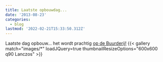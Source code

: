 ```yaml
---
title: Laatste opbouwdag...
date: '2013-08-23'
categories:
  - blog
lastmod: '2022-02-21T15:33:50.312Z'
---
```

Laatste dag opbouw... het wordt prachtig [op de Buurderij!](/zwemfest/2013/)
{{< gallery match="images/*" loadJQuery=true thumbnailResizeOptions="600x600 q90 Lanczos" >}}

